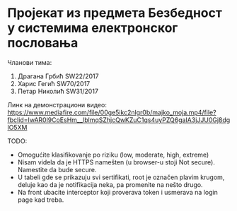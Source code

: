# Пројекат из предмета Безбедност у системима електронског пословања

Чланови тима:
1. Драгана Грбић SW22/2017
2. Харис Гегић SW70/2017
3. Петар Николић SW31/2017

Линк на демонстрациони видео: https://www.mediafire.com/file/00ge5ikc2nlgr0b/majko_moja.mp4/file?fbclid=IwAR0l9CoEsHm__lblmqSZhjcQwKZuC1qs4uyPZQ6gaIA3jJJU0Gj8dglO5XM

TODO:
- Omogućite klasifikovanje po riziku (low, moderate, high, extreme)
- Nisam videla da je HTTPS namešten (u browser-u stoji Not secure). Namestite da bude secure.
- U tabeli gde se prikazuju svi sertifikati, root je označen plavim krugom, deluje kao da je notifikacija neka, pa promenite na nešto drugo.
- Na front ubacite interceptor koji proverava token i usmerava na login page kad treba.

